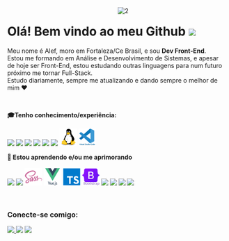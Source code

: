 
<img align="right" width="250px" src="https://pa1.narvii.com/6461/bce4acd5b7e15ca478b7b08b65e3f9815b57a68f_hq.gif" alt="2" border="0">
<h1>
 Olá! Bem vindo ao meu Github
 <img src="https://media.giphy.com/media/hvRJCLFzcasrR4ia7z/giphy.gif" width="28">
</h1>
 
<p align="left">
 Meu nome é Alef, moro em Fortaleza/Ce Brasil, e sou <strong>Dev Front-End</strong>.<br>
 Estou me formando em Análise e Desenvolvimento de Sistemas, e apesar de hoje ser Front-End, estou estudando outras linguagens para num futuro próximo me tornar Full-Stack.<br>
 Estudo diariamente, sempre me atualizando e dando sempre o melhor de mim ❤️ 
 </p>
 <br>
 
 <p align="left">
 <strong>🎓Tenho conhecimento/experiência:</strong>
 <br><br>
  <img width="40" src="https://cdn.jsdelivr.net/gh/devicons/devicon/icons/html5/html5-plain-wordmark.svg"/>
  <img width="40" src="https://cdn.jsdelivr.net/gh/devicons/devicon/icons/css3/css3-plain-wordmark.svg" />
  <img width="40" src="https://cdn.jsdelivr.net/gh/devicons/devicon/icons/javascript/javascript-plain.svg"/>
  <img width="40" src="https://cdn.jsdelivr.net/gh/devicons/devicon/icons/react/react-original-wordmark.svg" />
  <img width="40" src="https://cdn.jsdelivr.net/gh/devicons/devicon/icons/git/git-plain.svg"/>
  <img width="40" src="https://cdn.jsdelivr.net/gh/devicons/devicon/icons/github/github-original-wordmark.svg" />
  <img width="40" src="https://raw.githubusercontent.com/devicons/devicon/master/icons/linux/linux-original.svg" />
 <img width="40" src="https://github.com/devicons/devicon/blob/master/icons/vscode/vscode-original-wordmark.svg" />
 
  <br>
  
  <strong>🧠 Estou aprendendo e/ou me aprimorando </strong>
  <br><br>
  <img width="40" src="https://cdn.jsdelivr.net/gh/devicons/devicon/icons/javascript/javascript-plain.svg"/>
  <img width="40" src="https://cdn.jsdelivr.net/gh/devicons/devicon/icons/react/react-original-wordmark.svg" />
  <img width="40" src="https://github.com/devicons/devicon/blob/master/icons/sass/sass-original.svg" />
  <img width="40" src="https://github.com/devicons/devicon/blob/master/icons/vuejs/vuejs-original-wordmark.svg" />
  <img width="40" src="https://github.com/devicons/devicon/blob/master/icons/typescript/typescript-original.svg" />
  <img width="40" src="https://github.com/devicons/devicon/blob/master/icons/bootstrap/bootstrap-original-wordmark.svg" />
  <img width="40" src="https://cdn.jsdelivr.net/gh/devicons/devicon/icons/nodejs/nodejs-plain.svg" />
  <img width="40" src="https://cdn.jsdelivr.net/gh/devicons/devicon/icons/angularjs/angularjs-plain.svg" />
  <img width="60" src="https://cdn.jsdelivr.net/gh/devicons/devicon/icons/mysql/mysql-original-wordmark.svg" />
  <img width="50" src="https://cdn.jsdelivr.net/gh/devicons/devicon/icons/python/python-original-wordmark.svg" />

  </p>
  <br>
 
### Conecte-se comigo:
  
  <a href = "mailto:contatoalefmendes@gmail.com"><img src="https://img.shields.io/badge/-Gmail-%23333?style=for-the-badge&logo=gmail&logoColor=white" target="_blank"> </a>
  <a href="https://www.linkedin.com/in/alef-mendes-596a088b/" target="_blank"><img src="https://img.shields.io/badge/-LinkedIn-%230077B5?style=for-the-badge&logo=linkedin&logoColor=white" target="_blank"></a>
  <a href="https://www.instagram.com/alefmends/" target="_blank"><img src="https://img.shields.io/badge/-Instagram-%23E4405F?style=for-the-badge&logo=instagram&logoColor=white" target="_blank"></a>


 
 

 
 
